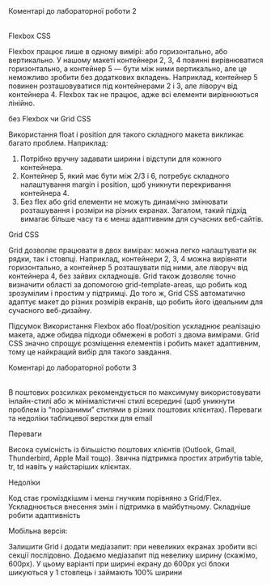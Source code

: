 
<table>Коментарі до лабораторної роботи 2</table>

Flexbox CSS

Flexbox працює лише в одному вимірі: або горизонтально, або вертикально. У нашому макеті контейнери 2, 3, 4 повинні вирівнюватися горизонтально, а контейнер 5 — бути між ними вертикально, але це неможливо зробити без додаткових вкладень.
Наприклад, контейнер 5 повинен розташовуватися під контейнерами 2 і 3, але ліворуч від контейнера 4. Flexbox так не працює, адже всі елементи вирівнюються лінійно.

без Flexbox чи Grid CSS

Використання float і position для такого складного макета викликає багато проблем. Наприклад:
1. Потрібно вручну задавати ширини і відступи для кожного контейнера.
2. Контейнер 5, який має бути між 2/3 і 6, потребує складного налаштування margin і position, щоб уникнути перекривання контейнера 4.
3. Без flex або grid елементи не можуть динамічно змінювати розташування і розміри на різних екранах.
Загалом, такий підхід вимагає більше часу та є менш адаптивним для сучасних веб-сайтів.

Grid CSS

Grid дозволяє працювати в двох вимірах: можна легко налаштувати як рядки, так і стовпці.
Наприклад, контейнери 2, 3, 4 можна вирівняти горизонтально, а контейнер 5 розташувати під ними, але ліворуч від контейнера 4, без зайвих складнощів.
Grid також дозволяє точно визначити області за допомогою grid-template-areas, що робить код зрозумілим і простим у підтримці.
До того ж, Grid CSS автоматично адаптує макет до різних розмірів екранів, що робить його ідеальним для сучасного веб-дизайну.

Підсумок
Використання Flexbox або float/position ускладнює реалізацію макета, адже обидва підходи обмежені в роботі з двома вимірами.
Grid CSS значно спрощує розміщення елементів і робить макет адаптивним, тому це найкращий вибір для такого завдання.

<table>Коментарі до лабораторної роботи 3</table>

В поштових розсилках рекомендується по максимуму використовувати інлайн-стилі або ж мінімалістичні стилі всередині <style>...</style> (щоб уникнути проблем із “порізаними” стилями в різних поштових клієнтах).
Переваги та недоліки таблицевої верстки для email

Переваги

Висока сумісність із більшістю поштових клієнтів (Outlook, Gmail, Thunderbird, Apple Mail тощо).
Звична підтримка простих атрибутів table, tr, td навіть у найстаріших клієнтах.

Недоліки

Код стає громіздкішим і менш гнучким порівняно з Grid/Flex.
Ускладнюється внесення змін і підтримка в майбутньому.
Складніше робити адаптивність

Мобільна версія:

Залишити Grid і додати медіазапит: при невеликих екранах зробити всі секції послідовно.
Додаємо медіазапит під невелику ширину (скажімо, 600px). У цьому варіанті при ширині екрану до 600px усі блоки шикуються у 1 стовпець і займають 100% ширини

